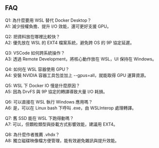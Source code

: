 ## FAQ  
Q1: 為什麼要用 WSL 替代 Docker Desktop？  
A1: 減少授權負擔、提升 I/O 效能，還可更好支援 GPU。  

Q2: 把資料放在哪裡比較快？  
A2: 優先放在 WSL 的 EXT4 檔案系統，避免跨 OS 的 9P 協定延遲。  

Q3: VSCode 如何跨系統操作？  
A3: 透過 Remote Development，將核心動作放在 WSL，UI 保持在 Windows。  

Q4: 如何在 WSL 容器使用 GPU？  
A4: 安裝 NVIDIA 容器工具包並加上 --gpus=all，就能取得 GPU 運算資源。  

Q5: WSL 下 Docker IO 慢是什麼原因？  
A5: 因為 DrvFS 與 9P 協定的轉譯導致大量 I/O 耗損。  

Q6: 可以直接在 WSL 執行 Windows 應用嗎？  
A6: 是，可以在 Linux bash 下呼叫 .exe，由 WSLInterop 處理轉譯。  

Q7: 舊 SSD 能在 WSL 下跑得動嗎？  
A7: 可以，但顆粒類型與掛載方式影響效能，建議用 EXT4。  

Q8: 為什麼作者推薦 .vhdx？  
A8: 獨立磁碟映像檔方便管理，能有效避免雜訊與提升效能。